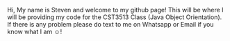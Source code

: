 Hi, My name is Steven and welcome to my github page! This will be where I will be providing my code for the CST3513 Class (Java Object Orientation). If there is any problem please do text to me on Whatsapp or Email
if you know what I am ☺!
